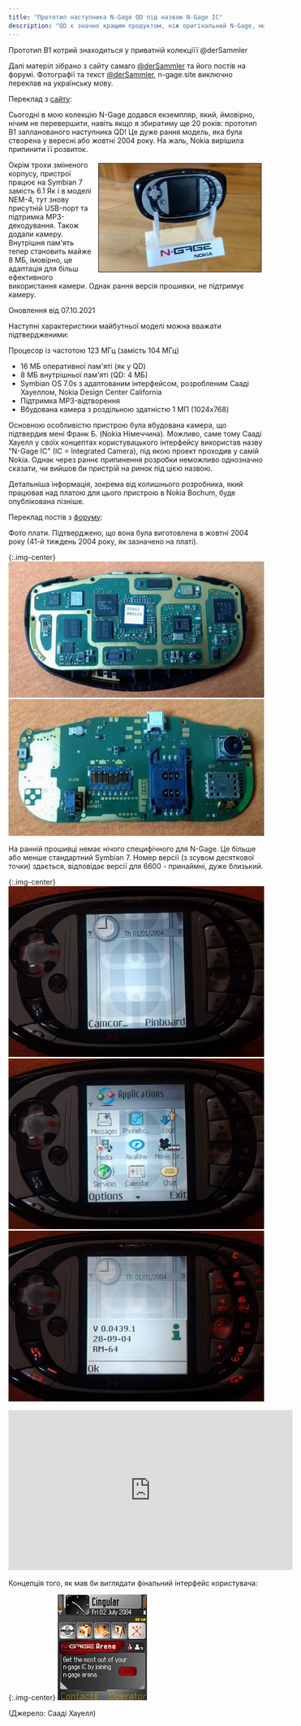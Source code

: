 ```yaml
---
title: "Прототип наступника N-Gage QD під назвою N-Gage IC"
description: "QD є значно кращим продуктом, ніж оригінальний N-Gage, маючи як менший розмір, так і новий механізм заміни ігрових карток... [Цей пристрій] рекомендується. -- Mobile Burn"
---
```


Прототип B1 котрий знаходиться у приватній колекціїї @derSammler

Далі матеріл зібрано з сайту самаго [@derSammler](http://retro-net.de/) та його постів на форумі. Фотографії та текст [@derSammler](http://retro-net.de/), n-gage.site виключно переклав на українську мову. 


Переклад з [сайту](http://retro-net.de/exklusiv-prototyp-des-n-gage-qd-nachfolgers-gefunden.html):

Сьогодні в мою колекцію N-Gage додався екземпляр, який, ймовірно, нічим не перевершити, навіть якщо я збиратиму ще 20 років: прототип B1 запланованого наступника QD! Це дуже рання модель, яка була створена у вересні або жовтні 2004 року. На жаль, Nokia вирішила припинити її розвиток.

<img alt="n-gage-ic" src="/n-gage/articles/IMG_20211001_174134382.jpg" width="320" height="213.33333333333" vspace="5" hspace="5" border="1" align="right">


Окрім трохи зміненого корпусу, пристрої працює на Symbian 7 замість 6.1 Як і в моделі NEM-4, тут знову присутній USB-порт та підтримка MP3-декодування. Також додали камеру. Внутрішня пам'ять тепер становить майже 8 МБ, імовірно, це адаптація для більш ефективного використання камери. Однак рання версія прошивки, не підтримує камеру.

Оновлення від 07.10.2021

Наступні характеристики майбутньої моделі можна вважати підтвердженими:

Процесор із частотою 123 МГц (замість 104 МГц)
* 16 МБ оперативної пам'яті (як у QD)
* 8 МБ внутрішньої пам'яті (QD: 4 МБ)
* Symbian OS 7.0s з адаптованим інтерфейсом, розробленим Сааді Хауеллом, Nokia Design Center California
* Підтримка MP3-відтворення
* Вбудована камера з роздільною здатністю 1 МП (1024x768)

Основною особливістю пристрою була вбудована камера, що підтвердив мені Франк Б. (Nokia Німеччина). Можливо, саме тому Сааді Хауелл у своїх концептах користувацького інтерфейсу використав назву "N-Gage IC" (IC = Integrated Camera), під якою проект проходив у самій Nokia. Однак через раннє припинення розробки неможливо однозначно сказати, чи вийшов би пристрій на ринок під цією назвою.

Детальніша інформація, зокрема від колишнього розробника, який працював над платою для цього пристрою в Nokia Bochum, буде опублікована пізніше.

Переклад постів з [форуму](https://forums.atariage.com/topic/325544-planned-successor-to-nokia-n-gage-qd-found-n-gage-ic/):

Фото плати. Підтверджено, що вона була виготовлена в жовтні 2004 року (41-й тиждень 2004 року, як зазначено на платі).

{:.img-center}
![pcb](/n-gage/articles/IMG_20211003_151107455.jpg)
![pcb](/n-gage/articles/IMG_20211003_151210251.jpg)

На ранній прошивці немає нічого специфічного для N-Gage. Це більше або менше стандартний Symbian 7. Номер версії (з зсувом десяткової точки) здається, відповідає версії для 6600 - принаймні, дуже близький.

{:.img-center}
![firmware](/n-gage/articles/IMG_20211004_165120023.jpg)
![firmware](/n-gage/articles/IMG_20211004_165128511.jpg)
![firmware](/n-gage/articles/IMG_20211004_165159230.jpg)

<iframe width="560" height="315" src="https://www.youtube.com/embed/bpw0ESI9Fm8?si=8QTSeK447VjSR9mX" title="YouTube video player" frameborder="0" allow="accelerometer; autoplay; clipboard-write; encrypted-media; gyroscope; picture-in-picture; web-share" referrerpolicy="strict-origin-when-cross-origin" allowfullscreen></iframe>


Концепція того, як мав би виглядати фінальний інтерфейс користувача:

{:.img-center}
![ic_ui](/n-gage/articles/ic_ui.jpg)

(Джерело: Сааді Хауелл)


